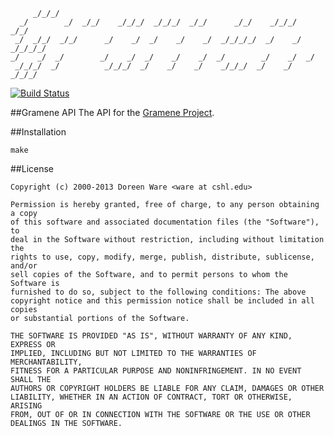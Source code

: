          _/_/_/                                                                   
      _/        _/  _/_/    _/_/_/  _/_/_/  _/_/      _/_/    _/_/_/      _/_/    
     _/  _/_/  _/_/      _/    _/  _/    _/    _/  _/_/_/_/  _/    _/  _/_/_/_/   
    _/    _/  _/        _/    _/  _/    _/    _/  _/        _/    _/  _/          
     _/_/_/  _/          _/_/_/  _/    _/    _/    _/_/_/  _/    _/    _/_/_/     
                                                           
[![Build Status](https://travis-ci.org/warelab/gramene-api.png)](https://travis-ci.org/warelab/gramene-api)
                                                                                  
##Gramene API
The API for the [Gramene Project](http://www.gramene.org/).

##Installation

    make

##License

    Copyright (c) 2000-2013 Doreen Ware <ware at cshl.edu>

    Permission is hereby granted, free of charge, to any person obtaining a copy
    of this software and associated documentation files (the "Software"), to
    deal in the Software without restriction, including without limitation the
    rights to use, copy, modify, merge, publish, distribute, sublicense, and/or
    sell copies of the Software, and to permit persons to whom the Software is
    furnished to do so, subject to the following conditions: The above
    copyright notice and this permission notice shall be included in all copies
    or substantial portions of the Software.

    THE SOFTWARE IS PROVIDED "AS IS", WITHOUT WARRANTY OF ANY KIND, EXPRESS OR
    IMPLIED, INCLUDING BUT NOT LIMITED TO THE WARRANTIES OF MERCHANTABILITY,
    FITNESS FOR A PARTICULAR PURPOSE AND NONINFRINGEMENT. IN NO EVENT SHALL THE
    AUTHORS OR COPYRIGHT HOLDERS BE LIABLE FOR ANY CLAIM, DAMAGES OR OTHER
    LIABILITY, WHETHER IN AN ACTION OF CONTRACT, TORT OR OTHERWISE, ARISING
    FROM, OUT OF OR IN CONNECTION WITH THE SOFTWARE OR THE USE OR OTHER
    DEALINGS IN THE SOFTWARE.
